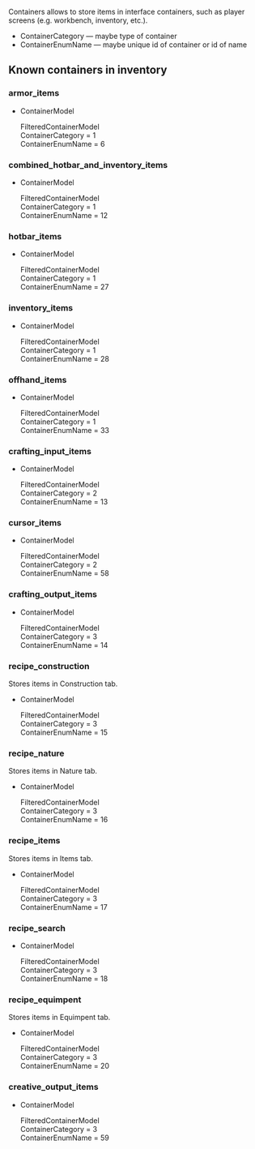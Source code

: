 Containers allows to store items in interface containers, such as player screens (e.g. workbench, inventory, etc.).

- ContainerCategory — maybe type of container
- ContainerEnumName — maybe unique id of container or id of name

## Known containers in inventory

### armor_items

- ContainerModel

  FilteredContainerModel \
  ContainerCategory = 1 \
  ContainerEnumName = 6

### combined_hotbar_and_inventory_items

- ContainerModel

  FilteredContainerModel \
  ContainerCategory = 1 \
  ContainerEnumName = 12

### hotbar_items

- ContainerModel

  FilteredContainerModel \
  ContainerCategory = 1 \
  ContainerEnumName = 27

### inventory_items

- ContainerModel

  FilteredContainerModel \
  ContainerCategory = 1 \
  ContainerEnumName = 28

### offhand_items

- ContainerModel

  FilteredContainerModel \
  ContainerCategory = 1 \
  ContainerEnumName = 33

### crafting_input_items

- ContainerModel

  FilteredContainerModel \
  ContainerCategory = 2 \
  ContainerEnumName = 13

### cursor_items

- ContainerModel

  FilteredContainerModel \
  ContainerCategory = 2 \
  ContainerEnumName = 58

### crafting_output_items

- ContainerModel

  FilteredContainerModel \
  ContainerCategory = 3 \
  ContainerEnumName = 14

### recipe_construction

Stores items in Construction tab.

- ContainerModel

  FilteredContainerModel \
  ContainerCategory = 3 \
  ContainerEnumName = 15

### recipe_nature

Stores items in Nature tab.

- ContainerModel

  FilteredContainerModel \
  ContainerCategory = 3 \
  ContainerEnumName = 16

### recipe_items

Stores items in Items tab.

- ContainerModel

  FilteredContainerModel \
  ContainerCategory = 3 \
  ContainerEnumName = 17

### recipe_search

- ContainerModel

  FilteredContainerModel \
  ContainerCategory = 3 \
  ContainerEnumName = 18

### recipe_equimpent

Stores items in Equimpent tab.

- ContainerModel

  FilteredContainerModel \
  ContainerCategory = 3 \
  ContainerEnumName = 20

### creative_output_items

- ContainerModel

  FilteredContainerModel \
  ContainerCategory = 3 \
  ContainerEnumName = 59
